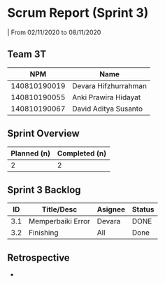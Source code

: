 # Scrum Report (Sprint 3)
| From 02/11/2020 to 08/11/2020

## Team 3T
| NPM           | Name        |
| ------------- |-------------|
| 140810190019  | Devara Hifzhurrahman |
| 140810190055  | Anki Prawira Hidayat |
| 140810190067  | David Aditya Susanto |

## Sprint Overview
| Planned (n)   | Completed (n) |
| ------------- |-------------- |
| 2             | 2            |

## Sprint 3 Backlog

| ID  | Title/Desc | Asignee | Status |
| --- | ---------- | ------- | ------ |
| 3.1 | Memperbaiki Error | Devara | DONE |
| 3.2 |Finishing | All  | Done |

## Retrospective 
-

